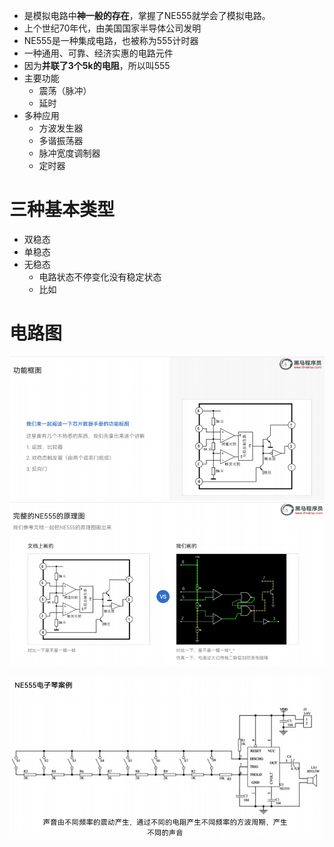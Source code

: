 - 是模拟电路中**神一般的存在**，掌握了NE555就学会了模拟电路。
- 上个世纪70年代，由美国国家半导体公司发明
- NE555是一种集成电路，也被称为555计时器
- 一种通用、可靠、经济实惠的电路元件
- 因为**并联了3个5k的电阻**，所以叫555
- 主要功能
	- 震荡（脉冲）
	- 延时
- 多种应用
	- 方波发生器
	- 多谐振荡器
	- 脉冲宽度调制器
	- 定时器

# 三种基本类型
- 双稳态
- 单稳态
- 无稳态
	- 电路状态不停变化没有稳定状态
	- 比如  

# 电路图
![](../photo/Pasted%20image%2020231006120619.png)
![](../photo/Pasted%20image%2020231006120639.png)

![](../photo/Pasted%20image%2020231006120804.png)

